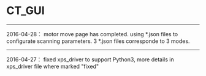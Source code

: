 # CT_GUI

---
2016-04-28：
motor move page has completed.
using *.json files to configurate scanning parameters.
3 *.json files corresponde to 3 modes. 

---
2016-04-27：
fixed xps_driver to support Python3, more details in xps_driver file where marked "fixed"
